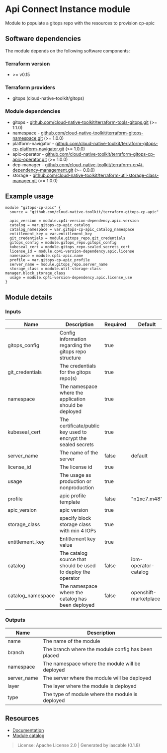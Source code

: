 # Api Connect Instance module

Module to populate a gitops repo with the resources to provision cp-apic


## Software dependencies

The module depends on the following software components:

### Terraform version

- \>= v0.15

### Terraform providers


- gitops (cloud-native-toolkit/gitops)

### Module dependencies


- gitops - [github.com/cloud-native-toolkit/terraform-tools-gitops.git](https://github.com/cloud-native-toolkit/terraform-tools-gitops.git) (>= 1.1.0)
- namespace - [github.com/cloud-native-toolkit/terraform-gitops-namespace.git](https://github.com/cloud-native-toolkit/terraform-gitops-namespace.git) (>= 1.0.0)
- platform-navigator - [github.com/cloud-native-toolkit/terraform-gitops-cp-platform-navigator.git](https://github.com/cloud-native-toolkit/terraform-gitops-cp-platform-navigator.git) (>= 1.0.0)
- apic-operator - [github.com/cloud-native-toolkit/terraform-gitops-cp-apic-operator.git](https://github.com/cloud-native-toolkit/terraform-gitops-cp-apic-operator.git) (>= 1.0.0)
- dep-manager - [github.com/cloud-native-toolkit/terraform-cp4i-dependency-management.git](https://github.com/cloud-native-toolkit/terraform-cp4i-dependency-management.git) (>= 0.0.0)
- storage - [github.com/cloud-native-toolkit/terraform-util-storage-class-manager.git](https://github.com/cloud-native-toolkit/terraform-util-storage-class-manager.git) (>= 1.0.0)

## Example usage

```hcl
module "gitops-cp-apic" {
  source = "github.com/cloud-native-toolkit/terraform-gitops-cp-apic"

  apic_version = module.cp4i-version-dependency.apic.version
  catalog = var.gitops-cp-apic_catalog
  catalog_namespace = var.gitops-cp-apic_catalog_namespace
  entitlement_key = var.entitlement_key
  git_credentials = module.gitops_repo.git_credentials
  gitops_config = module.gitops_repo.gitops_config
  kubeseal_cert = module.gitops_repo.sealed_secrets_cert
  license_id = module.cp4i-version-dependency.apic.license
  namespace = module.cp4i-apic.name
  profile = var.gitops-cp-apic_profile
  server_name = module.gitops_repo.server_name
  storage_class = module.util-storage-class-manager.block_storage_class
  usage = module.cp4i-version-dependency.apic.license_use
}

```

## Module details

### Inputs

| Name | Description | Required | Default | Source |
|------|-------------|---------|----------|--------|
| gitops_config | Config information regarding the gitops repo structure | true |  | gitops.gitops_config |
| git_credentials | The credentials for the gitops repo(s) | true |  | gitops.git_credentials |
| namespace | The namespace where the application should be deployed | true |  | namespace.name |
| kubeseal_cert | The certificate/public key used to encrypt the sealed secrets | true |  | gitops.sealed_secrets_cert |
| server_name | The name of the server | false | default | gitops.server_name |
| license_id | The license id | true |  | dep-manager.apic.license |
| usage | The usage as production or nonproduction | true |  | dep-manager.apic.license_use |
| profile | apic profile template | false | "n1xc7.m48"  |  |
| apic_version | apic version | true |  | dep-manager.apic.version |
| storage_class | specify block storage class with min 4 IOPs | true |  | storage.block_storage_class |
| entitlement_key | Entitlement key value | true |  |  |
| catalog | The catalog source that should be used to deploy the operator | false | ibm-operator-catalog |  |
| catalog_namespace | The namespace where the catalog has been deployed | false | openshift-marketplace |  |

### Outputs

| Name | Description |
|------|-------------|
| name | The name of the module |
| branch | The branch where the module config has been placed |
| namespace | The namespace where the module will be deployed |
| server_name | The server where the module will be deployed |
| layer | The layer where the module is deployed |
| type | The type of module where the module is deployed |

## Resources

- [Documentation](https://operate.cloudnativetoolkit.dev)
- [Module catalog](https://modules.cloudnativetoolkit.dev)

> License: Apache License 2.0 | Generated by iascable (0.1.8)

